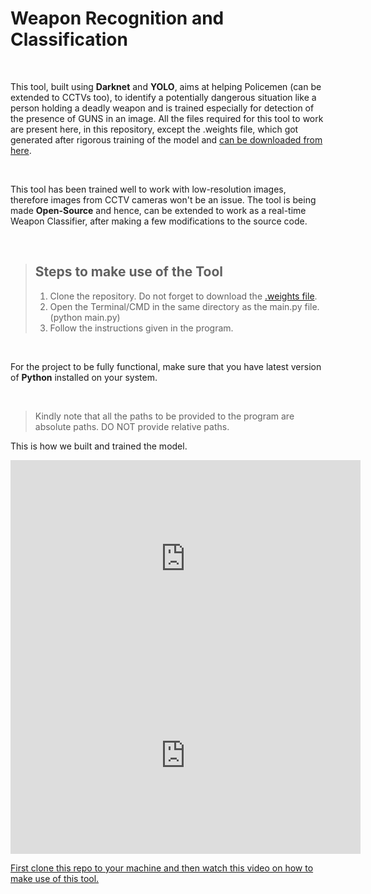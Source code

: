 <h1>Weapon Recognition and Classification</h1>
<br>
<p>This tool, built using <strong>Darknet</strong> and <strong>YOLO</strong>, aims at helping Policemen (can be extended to CCTVs too), to identify a potentially dangerous situation like a person holding a deadly weapon and is trained especially for detection of the presence of GUNS in an image. All the files required for this tool to work are present here, in this repository, except the .weights file, which got generated after rigorous training of the model and <a href = "https://drive.google.com/file/d/17z3LOJDlKkTxkcryidLWWZ3DeIRtTlXc/view?usp=sharing" target = "_blank">can be downloaded from here</a>.</p>
<br>
<p>This tool has been trained well to work with low-resolution images, therefore images from CCTV cameras won't be an issue. The tool is being made <strong>Open-Source</strong> and hence, can be extended to work as a real-time Weapon Classifier, after making a few modifications to the source code. </p>
<br>

<blockquote>
  <h2>Steps to make use of the Tool</h2>
  <ol>
    <li>Clone the repository. Do not forget to download the <a href = "https://drive.google.com/file/d/17z3LOJDlKkTxkcryidLWWZ3DeIRtTlXc/view?usp=sharing" target = "_blank">.weights file</a>.</li>
    <li>Open the Terminal/CMD in the same directory as the main.py file. (python main.py)</li>
    <li>Follow the instructions given in the program. </li>
  </ol>
 </blockquote>
<br>
<p>For the project to be fully functional, make sure that you have latest version of <strong>Python</strong> installed on your system.</p>
<br>
<blockquote>
  Kindly note that all the paths to be provided to the program are absolute paths. DO NOT provide relative paths.
</blockquote>

<p>This is how we built and trained the model.</p>
<iframe width="560" height="315" src="https://www.youtube.com/embed/KkErB0YqrEA" frameborder="0" allow="accelerometer; autoplay; encrypted-media; gyroscope; picture-in-picture" allowfullscreen></iframe>
<br>
<iframe width="560" height="315" src="https://www.youtube.com/embed/RPXL25qcutw" frameborder="0" allow="accelerometer; autoplay; encrypted-media; gyroscope; picture-in-picture" allowfullscreen></iframe>

<a href="https://youtu.be/ngtDlQcDhfw" target= "_blank">First clone this repo to your machine and then watch this video on how to make use of this tool.</a>
